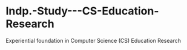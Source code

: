 # Indp.-Study---CS-Education-Research
 Experiential foundation in Computer Science (CS) Education  Research
